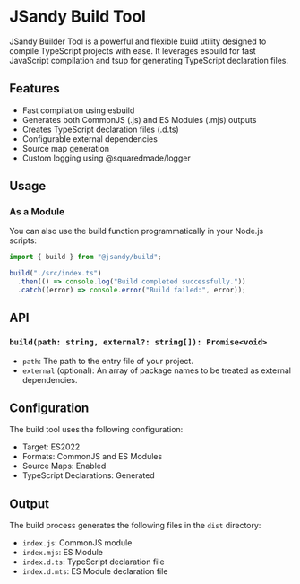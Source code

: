 # JSandy Build Tool

JSandy Builder Tool is a powerful and flexible build utility designed to compile TypeScript projects with ease. It leverages esbuild for fast JavaScript compilation and tsup for generating TypeScript declaration files.

## Features

- Fast compilation using esbuild
- Generates both CommonJS (.js) and ES Modules (.mjs) outputs
- Creates TypeScript declaration files (.d.ts)
- Configurable external dependencies
- Source map generation
- Custom logging using @squaredmade/logger

## Usage

### As a Module

You can also use the build function programmatically in your Node.js scripts:

```javascript
import { build } from "@jsandy/build";

build("./src/index.ts")
  .then(() => console.log("Build completed successfully."))
  .catch((error) => console.error("Build failed:", error));
```

## API

### `build(path: string, external?: string[]): Promise<void>`

- `path`: The path to the entry file of your project.
- `external` (optional): An array of package names to be treated as external dependencies.

## Configuration

The build tool uses the following configuration:

- Target: ES2022
- Formats: CommonJS and ES Modules
- Source Maps: Enabled
- TypeScript Declarations: Generated

## Output

The build process generates the following files in the `dist` directory:

- `index.js`: CommonJS module
- `index.mjs`: ES Module
- `index.d.ts`: TypeScript declaration file
- `index.d.mts`: ES Module declaration file
